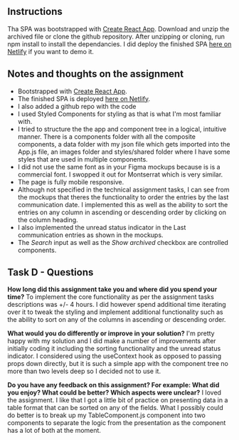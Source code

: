## Instructions
Tha SPA was bootstrapped with [Create React App](https://github.com/facebook/create-react-app). Download and unzip the archived file or clone the github repository. After unzipping or cloning, run npm install to install the dependancies. I did deploy the finished SPA [here on Netlify](https://zen-panini-eb6e2b.netlify.app/) if you want to demo it.


## Notes and thoughts on the assignment

 - Bootstrapped with [Create React App](https://github.com/facebook/create-react-app).
 - The finished SPA is deployed [here on Netlify](https://zen-panini-eb6e2b.netlify.app/).
 - I also added a github repo with the code
 - I used Styled Components for styling as that is what I'm most familiar with.
 - I tried to structure the the app and component tree in a logical, intuitive manner. There is a components folder with all the composite components, a data folder with my json file which gets imported into the App.js file, an images folder and styles/shared folder where I have some styles that are used in multiple components.
 - I did not use the same font as in your Figma mockups because is is a commercial font. I swopped it out for Montserrat which is very similar.
 - The page is fully mobile responsive.
 - Although not specified in the technical assignment tasks, I can see from the mockups that theres the functionality to order the entries by the last communication date. I implemented this as well as the ability to sort the entries on any column in ascending or descending order by clicking on the column heading.
 - I also implemented the unread status indicator in the Last communication entries as shown in the mockups.
 - The *Search* input as well as the *Show archived* checkbox are controlled components.

## Task D - Questions
**How long did this assignment take you and where did you spend your time?**
To implement the core functionality as per the assignment tasks descriptions was +/- 4 hours. I did however spend additional time iterating over it to tweak the styling and implement additional functionality such as the ability to sort on any of the columns in ascending or descending order.

**What would you do differently or improve in your solution?**
I'm pretty happy with my solution and I did make a number of improvements after initially coding it including the sorting functionality and the unread status indicator. I considered using the useContext hook as opposed to passing props down directly, but it is such a simple app with the component tree no more than two levels deep so I decided not to use it.

**Do you have any feedback on this assignment? For example: What did you enjoy? What could be better? Which aspects were unclear?**
I loved the assignment. I like that I got a little bit of practice on presenting data in a table format that can be sorted on any of the fields. What I possibly could do better is to break up my TableComponent.js component into two components to separate the logic from the presentation as the component has a lot of both at the moment.